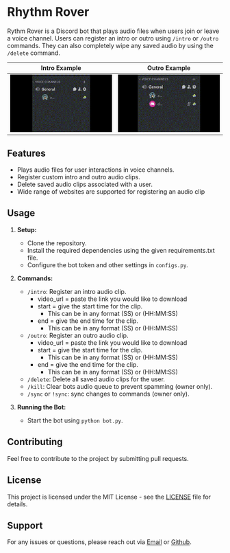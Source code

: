 # Rhythm Rover

Rythm Rover is a Discord bot that plays audio files when users join or leave a voice channel. Users can register an intro or outro using `/intro` or `/outro` commands. They can also completely wipe any saved audio by using the `/delete` command.

Intro Example            |  Outro Example
:-------------------------:|:-------------------------:
![Intro](images/intro.gif)  |  ![Outro](images/outro.gif)

## Features

- Plays audio files for user interactions in voice channels.
- Register custom intro and outro audio clips.
- Delete saved audio clips associated with a user.
- Wide range of websites are supported for registering an audio clip

## Usage

1. **Setup:**
   - Clone the repository.
   - Install the required dependencies using the given requirements.txt file.
   - Configure the bot token and other settings in `configs.py`.

2. **Commands:**
   - `/intro`: Register an intro audio clip.
        - video_url = paste the link you would like to download
        - start = give the start time for the clip.
            - This can be in any format (SS) or (HH:MM:SS)
        - end = give the end time for the clip.
            - This can be in any format (SS) or (HH:MM:SS)
   - `/outro`: Register an outro audio clip.
        - video_url = paste the link you would like to download
        - start = give the start time for the clip.
            - This can be in any format (SS) or (HH:MM:SS)
        - end = give the end time for the clip.
            - This can be in any format (SS) or (HH:MM:SS)
   - `/delete`: Delete all saved audio clips for the user.
   - `/kill`: Clear bots audio queue to prevent spamming (owner only).
   - `/sync` or `!sync`: sync changes to commands (owner only).

3. **Running the Bot:**
   - Start the bot using `python bot.py`.

## Contributing

Feel free to contribute to the project by submitting pull requests.

## License

This project is licensed under the MIT License - see the [LICENSE](https://github.com/jadistanbelly/Rhythm-Rover?tab=MIT-1-ov-file) file for details.

## Support

For any issues or questions, please reach out via [Email](mailto:jadistanbelly@outlook.com) or [Github](https://github.com/jadistanbelly/Rhythm-Rover/issues).
